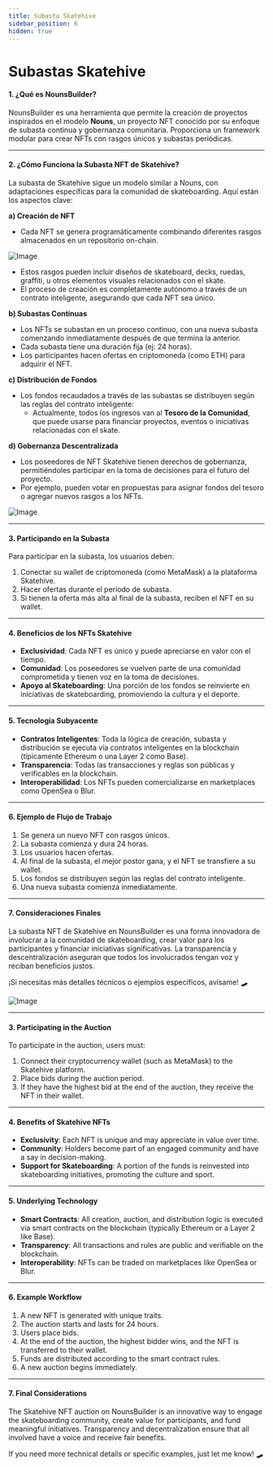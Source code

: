 ```yaml
---
title: Subasta Skatehive
sidebar_position: 6
hidden: true
---
```


# Subastas Skatehive

#### **1. ¿Qué es NounsBuilder?**

NounsBuilder es una herramienta que permite la creación de proyectos inspirados en el modelo **Nouns**, un proyecto NFT conocido por su enfoque de subasta continua y gobernanza comunitaria. Proporciona un framework modular para crear NFTs con rasgos únicos y subastas periódicas.

---

#### **2. ¿Cómo Funciona la Subasta NFT de Skatehive?**

La subasta de Skatehive sigue un modelo similar a Nouns, con adaptaciones específicas para la comunidad de skateboarding. Aquí están los aspectos clave:

**a) Creación de NFT**

- Cada NFT se genera programáticamente combinando diferentes rasgos almacenados en un repositorio on-chain.

![Image](https://ipfs.skatehive.app/ipfs/QmXxhcDdcMewU7MBACAv3WHhaWGGFjrrngt5gaLs3Ff8jt)

- Estos rasgos pueden incluir diseños de skateboard, decks, ruedas, graffiti, u otros elementos visuales relacionados con el skate.
- El proceso de creación es completamente autónomo a través de un contrato inteligente, asegurando que cada NFT sea único.

**b) Subastas Continuas**

- Los NFTs se subastan en un proceso continuo, con una nueva subasta comenzando inmediatamente después de que termina la anterior.
- Cada subasta tiene una duración fija (ej: 24 horas).
- Los participantes hacen ofertas en criptomoneda (como ETH) para adquirir el NFT.

**c) Distribución de Fondos**

- Los fondos recaudados a través de las subastas se distribuyen según las reglas del contrato inteligente:
  - Actualmente, todos los ingresos van al **Tesoro de la Comunidad**, que puede usarse para financiar proyectos, eventos o iniciativas relacionadas con el skate.

**d) Gobernanza Descentralizada**

- Los poseedores de NFT Skatehive tienen derechos de gobernanza, permitiéndoles participar en la toma de decisiones para el futuro del proyecto.
- Por ejemplo, pueden votar en propuestas para asignar fondos del tesoro o agregar nuevos rasgos a los NFTs.

![Image](https://ipfs.skatehive.app/ipfs/Qme3d63w91sR6uMGCbJSdjQU3sKhNJ9gYj9fwP1WUAZGto)

---

#### **3. Participando en la Subasta**

Para participar en la subasta, los usuarios deben:

1. Conectar su wallet de criptomoneda (como MetaMask) a la plataforma Skatehive.
2. Hacer ofertas durante el período de subasta.
3. Si tienen la oferta más alta al final de la subasta, reciben el NFT en su wallet.

---

#### **4. Beneficios de los NFTs Skatehive**

- **Exclusividad**: Cada NFT es único y puede apreciarse en valor con el tiempo.
- **Comunidad**: Los poseedores se vuelven parte de una comunidad comprometida y tienen voz en la toma de decisiones.
- **Apoyo al Skateboarding**: Una porción de los fondos se reinvierte en iniciativas de skateboarding, promoviendo la cultura y el deporte.

---

#### **5. Tecnología Subyacente**

- **Contratos Inteligentes**: Toda la lógica de creación, subasta y distribución se ejecuta vía contratos inteligentes en la blockchain (típicamente Ethereum o una Layer 2 como Base).
- **Transparencia**: Todas las transacciones y reglas son públicas y verificables en la blockchain.
- **Interoperabilidad**: Los NFTs pueden comercializarse en marketplaces como OpenSea o Blur.

---

#### **6. Ejemplo de Flujo de Trabajo**

1. Se genera un nuevo NFT con rasgos únicos.
2. La subasta comienza y dura 24 horas.
3. Los usuarios hacen ofertas.
4. Al final de la subasta, el mejor postor gana, y el NFT se transfiere a su wallet.
5. Los fondos se distribuyen según las reglas del contrato inteligente.
6. Una nueva subasta comienza inmediatamente.

---

#### **7. Consideraciones Finales**

La subasta NFT de Skatehive en NounsBuilder es una forma innovadora de involucrar a la comunidad de skateboarding, crear valor para los participantes y financiar iniciativas significativas. La transparencia y descentralización aseguran que todos los involucrados tengan voz y reciban beneficios justos.

¡Si necesitas más detalles técnicos o ejemplos específicos, avísame! 🛹

![Image](https://ipfs.skatehive.app/ipfs/Qme3d63w91sR6uMGCbJSdjQU3sKhNJ9gYj9fwP1WUAZGto)

---

#### **3. Participating in the Auction**

To participate in the auction, users must:

1. Connect their cryptocurrency wallet (such as MetaMask) to the Skatehive platform.
2. Place bids during the auction period.
3. If they have the highest bid at the end of the auction, they receive the NFT in their wallet.

---

#### **4. Benefits of Skatehive NFTs**

- **Exclusivity**: Each NFT is unique and may appreciate in value over time.
- **Community**: Holders become part of an engaged community and have a say in decision-making.
- **Support for Skateboarding**: A portion of the funds is reinvested into skateboarding initiatives, promoting the culture and sport.

---

#### **5. Underlying Technology**

- **Smart Contracts**: All creation, auction, and distribution logic is executed via smart contracts on the blockchain (typically Ethereum or a Layer 2 like Base).
- **Transparency**: All transactions and rules are public and verifiable on the blockchain.
- **Interoperability**: NFTs can be traded on marketplaces like OpenSea or Blur.

---

#### **6. Example Workflow**

1. A new NFT is generated with unique traits.
2. The auction starts and lasts for 24 hours.
3. Users place bids.
4. At the end of the auction, the highest bidder wins, and the NFT is transferred to their wallet.
5. Funds are distributed according to the smart contract rules.
6. A new auction begins immediately.

---

#### **7. Final Considerations**

The Skatehive NFT auction on NounsBuilder is an innovative way to engage the skateboarding community, create value for participants, and fund meaningful initiatives. Transparency and decentralization ensure that all involved have a voice and receive fair benefits.

If you need more technical details or specific examples, just let me know! 🛹
